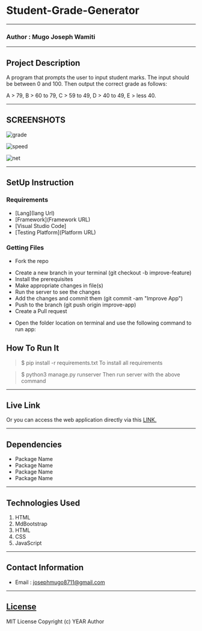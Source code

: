 # Student-Grade-Generator
*****
### Author : Mugo Joseph Wamiti
****
## Project Description
A program that prompts the user to input student marks. The input should be between 0 and 100. Then output the correct grade as follows: 

A > 79, B > 60 to 79, C > 59 to 49, D > 40 to 49, E > less 40.
******

## SCREENSHOTS
![grade](https://user-images.githubusercontent.com/91910681/204238957-1a673ab5-7724-4998-a1ac-843efe1df5ab.jpg)

![speed](https://user-images.githubusercontent.com/91910681/204239014-efd5597c-842b-45b9-a78e-65988dda89f2.jpg)

![net](https://user-images.githubusercontent.com/91910681/204556883-702c845e-2de9-41bc-8747-9737f62c4c5d.jpg)




********
## SetUp Instruction
### Requirements
* [Lang](lang Url)
* [Framework](Framework URL)
* [Visual Studio Code]
* [Testing Platform](Platform URL)


### Getting Files
* Fork the repo
- Create a new branch in your terminal (git checkout -b improve-feature)
- Install the prerequisites
- Make appropriate changes in file(s)
- Run the server to see the changes
- Add the changes and commit them (git commit -am "Improve App")
- Push to the branch (git push origin improve-app)
- Create a Pull request
* Open the folder location on terminal and use the following command to run app:

## How To Run It
>  $ pip install -r requirements.txt
To install all requirements

> $ python3 manage.py runserver
Then run server with the above command
*****
## Live Link
Or you can access the web application directly via this [LINK.](link.com/)
*****
## Dependencies
- Package Name
- Package Name
- Package Name
- Package Name
*****
## Technologies Used
1. HTML
2. MdBootstrap
3. HTML
4. CSS
5. JavaScript
*****
## Contact Information
* Email : josephmugo8711@gmail.com
*****
## [License](LICENSE)
MIT License
Copyright (c) YEAR Author
